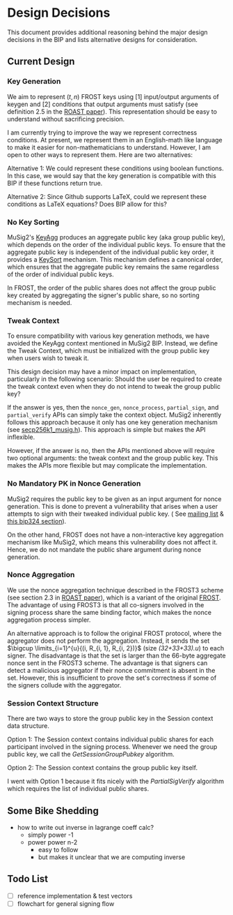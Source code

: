 # Design Decisions

This document provides additional reasoning behind the major design decisions in the BIP and lists alternative designs for consideration.

## Current Design

### Key Generation

We aim to represent $(t, n)$ FROST keys using [1] input/output arguments of keygen and [2] conditions that output arguments must satisfy (see definition 2.5 in the [ROAST paper](https://eprint.iacr.org/2022/550.pdf)). This representation should be easy to understand without sacrificing precision.

I am currently trying to improve the way we represent correctness conditions. At present, we represent them in an English-math like language to make it easier for non-mathematicians to understand. However, I am open to other ways to represent them. Here are two alternatives:

Alternative 1: We could represent these conditions using boolean functions. In this case, we would say that the key generation is compatible with this BIP if these functions return true.

Alternative 2: Since Github supports LaTeX, could we represent these conditions as LaTeX equations? Does BIP allow for this?

### No Key Sorting

MuSig2's [KeyAgg](https://github.com/bitcoin/bips/blob/master/bip-0327.mediawiki#user-content-Key_Generation_and_Aggregation) produces an aggregate public key (aka group public key), which depends on the order of the individual public keys. To ensure that the aggregate public key is independent of the individual public key order, it provides a [KeySort](https://github.com/bitcoin/bips/blob/master/bip-0327.mediawiki#user-content-Key_Sorting) mechanism. This mechanism defines a canonical order, which ensures that the aggregate public key remains the same regardless of the order of individual public keys.

In FROST, the order of the public shares does not affect the group public key created by aggregating the signer's public share, so no sorting mechanism is needed.

### Tweak Context

To ensure compatibility with various key generation methods, we have avoided the KeyAgg context mentioned in MuSig2 BIP. Instead, we define the Tweak Context, which must be initialized with the group public key when users wish to tweak it.

This design decision may have a minor impact on implementation, particularly in the following scenario: Should the user be required to create the tweak context even when they do not intend to tweak the group public key?

If the answer is yes, then the `nonce_gen`, `nonce_process`, `partial_sign`, and `partial_verify` APIs can simply take the context object. MuSig2 inherently follows this approach because it only has one key generation mechanism (see [secp256k1_musig.h](https://github.com/BlockstreamResearch/secp256k1-zkp/blob/master/include/secp256k1_musig.h)). This approach is simple but makes the API inflexible.

However, if the answer is no, then the APIs mentioned above will require two optional arguments: the tweak context and the group public key. This makes the APIs more flexible but may complicate the implementation.

### No Mandatory PK in Nonce Generation

MuSig2 requires the public key to be given as an input argument for nonce generation. This is done to prevent a vulnerability that arises when a user attempts to sign with their tweaked individual public key. ( See [mailing list](https://lists.linuxfoundation.org/pipermail/bitcoin-dev/2022-October/021000.html) & [this bip324 section](https://github.com/bitcoin/bips/blob/master/bip-0327.mediawiki#signing-with-tweaked-individual-keys)).

On the other hand, FROST does not have a non-interactive key aggregation mechanism like MuSig2, which means this vulnerability does not affect it. Hence, we do not mandate the public share argument during nonce generation.

### Nonce Aggregation

We use the nonce aggregation technique described in the FROST3 scheme (see section 2.3 in [ROAST paper](https://eprint.iacr.org/2022/550.pdf)), which is a variant of the original [FROST](https://eprint.iacr.org/2020/852.pdf). The advantage of using FROST3 is that all co-signers involved in the signing process share the same binding factor, which makes the nonce aggregation process simpler.

An alternative approach is to follow the original FROST protocol, where the aggregator does not perform the aggregation. Instead, it sends the set $\bigcup \limits_{i=1}^{u}{(i, R_{i, 1}, R_{i, 2})}$ (size _(32+33+33).u_) to each signer. The disadvantage is that the set is larger than the 66-byte aggregate nonce sent in the FROST3 scheme. The advantage is that signers can detect a malicious aggregator if their nonce commitment is absent in the set. However, this is insufficient to prove the set's correctness if some of the signers collude with the aggregator.

### Session Context Structure

There are two ways to store the group public key in the Session context data structure.

Option 1: The Session context contains individual public shares for each participant involved in the signing process. Whenever we need the group public key, we call the _GetSessionGroupPubkey_ algorithm.

Option 2: The Session context contains the group public key itself.

I went with Option 1 because it fits nicely with the _PartialSigVerify_ algorithm which requires the list of individual public shares.

## Some Bike Shedding
- how to write out inverse in lagrange coeff calc?
  - simply power -1
  - power power n-2
    - easy to follow
    - but makes it unclear that we are computing inverse

## Todo List
- [ ] reference implementation & test vectors
- [ ] flowchart for general signing flow